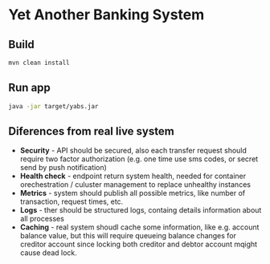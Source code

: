# Yet Another Banking System

## Build
```bash
mvn clean install
```

## Run app
```bash
java -jar target/yabs.jar
```

## Diferences from real live system

* **Security** - API should be secured, also each transfer request should require two factor authorization (e.g. one time use sms codes, or secret send by push notification)
* **Health check** - endpoint return system health, needed for container orechestration / culuster management to replace unhealthy instances
* **Metrics** - system should publish all possible metrics, like number of transaction, request times, etc.
* **Logs**  - ther should be structured logs, containg details information about all processes
* **Caching** - real system shoudl cache some information, like e.g. account balance value, but this will require queueing balance changes for creditor account since locking both creditor and debtor account mqight cause dead lock.
